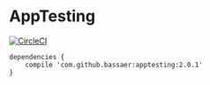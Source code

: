 # AppTesting

[![CircleCI](https://circleci.com/gh/bassaer/AppTesting/tree/master.svg?style=svg)](https://circleci.com/gh/bassaer/AppTesting/tree/master)

```
dependencies {
    compile 'com.github.bassaer:apptesting:2.0.1'
}
```
